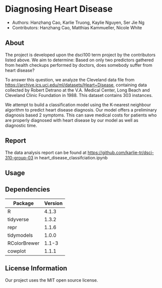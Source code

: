 # Diagnosing Heart Disease
- Authors: Hanzhang Cao, Karlie Truong, Kaylie Nguyen, Ser Jie Ng
- Contributors: Hanzhang Cao, Matthias Kammueller, Nicole White

## About
The project is developed upon the dsci100 term project by the contributors listed above. We aim to determine: Based on only two predictors gathered from health checkups performed by doctors, does somebody suffer from heart disease?

To answer this question, we analyze the Cleveland data file from https://archive.ics.uci.edu/ml/datasets/Heart+Disease, containing data collected by Robert Detrano at the V.A. Medical Center, Long Beach and Cleveland Clinic Foundation in 1988. This dataset contains 303 instances. 

We attempt to build a classification model using the K-nearest neighbour algorithm to predict heart disease diagnosis. Our model offers a preliminary diagnosis based 2 symptoms. This can save medical costs for patients who are properly diagnosed with heart disease by our model as well as diagnostic time. 

## Report
The data analysis report can be found at https://github.com/karlie-tr/dsci-310-group-03 in heart_disease_classifciation.ipynb

## Usage

## Dependencies
|Package | Version |
|--------|---------|
|R|4.1.3|
|tidyverse |1.3.2|
|repr|1.1.6|
|tidymodels|1.0.0|
|RColorBrewer|1.1-3|
|cowplot|1.1.1|

## License Information
Our project uses the MIT open source license.



